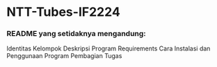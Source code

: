 # NTT-Tubes-IF2224

### README yang setidaknya mengandung:
Identitas Kelompok
Deskripsi Program
Requirements
Cara Instalasi dan Penggunaan Program
Pembagian Tugas
